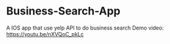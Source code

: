 # Business-Search-App
A IOS app that use yelp API to do business search
Demo video: https://youtu.be/nXVQoC_pkLc
